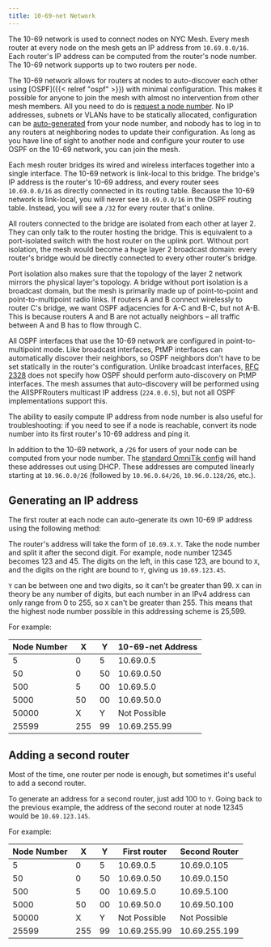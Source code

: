 ```yaml
---
title: 10-69-net Network
---
```


The 10-69 network is used to connect nodes on NYC Mesh. Every mesh router at every node on the mesh gets an IP address from `10.69.0.0/16`. Each router's IP address can be computed from the router's node number. The 10-69 network supports up to two routers per node.

The 10-69 network allows for routers at nodes to auto-discover each other using [OSPF]({{< relref "ospf" >}}) with minimal configuration. This makes it possible for anyone to join the mesh with almost no intervention from other mesh members. All you need to do is [request a node number](https://nycmesh.net/join). No IP addresses, subnets or VLANs have to be statically allocated, configuration can be [auto-generated](https://configgen.nycmesh.net) from your node number, and nobody has to log in to any routers at neighboring nodes to update their configuration. As long as you have line of sight to another node and configure your router to use OSPF on the 10-69 network, you can join the mesh.

Each mesh router bridges its wired and wireless interfaces together into a single interface. The 10-69 network is link-local to this bridge. The bridge's IP address is the router's 10-69 address, and every router sees `10.69.0.0/16` as directly connected in its routing table. Because the 10-69 network is link-local, you will never see `10.69.0.0/16` in the OSPF routing table. Instead, you will see a `/32` for every router that's online.

All routers connected to the bridge are isolated from each other at layer 2. They can only talk to the router hosting the bridge. This is equivalent to a port-isolated switch with the host router on the uplink port. Without port isolation, the mesh would become a huge layer 2 broadcast domain: every router's bridge would be directly connected to every other router's bridge.

Port isolation also makes sure that the topology of the layer 2 network mirrors the physical layer's topology. A bridge without port isolation is a broadcast domain, but the mesh is primarily made up of point-to-point and point-to-multipoint radio links. If routers A and B connect wirelessly to router C's bridge, we want OSPF adjacencies for A-C and B-C, but not A-B. This is because routers A and B are not actually neighbors – all traffic between A and B has to flow through C.

All OSPF interfaces that use the 10-69 network are configured in point-to-multipoint mode. Like broadcast interfaces, PtMP interfaces can automatically discover their neighbors, so OSPF neighbors don't have to be set statically in the router's configuration. Unlike broadcast interfaces,  [RFC 2328](https://tools.ietf.org/html/rfc2328) does not specify how OSPF should perform auto-discovery on PtMP interfaces. The mesh assumes that auto-discovery will be performed using the AllSPFRouters multicast IP address (`224.0.0.5`), but not all OSPF implementations support this.

The ability to easily compute IP address from node number is also useful for troubleshooting: if you need to see if a node is reachable, convert its node number into its first router's 10-69 address and ping it.

In addition to the 10-69 network, a `/26` for users of your node can be computed from your node number. The [standard OmniTik config](https://configgen.nycmesh.net/?device=Omnitik5AC&template=rooftop-ospf.rsc.tmpl) will hand these addresses out using DHCP. These addresses are computed linearly starting at `10.96.0.0/26` (followed by `10.96.0.64/26`, `10.96.0.128/26`, etc.).

## Generating an IP address

The first router at each node can auto-generate its own 10-69 IP address using the following method:

The router's address will take the form of `10.69.X.Y`. Take the node number and split it after the second digit. For example, node number 12345 becomes 123 and 45. The digits on the left, in this case 123, are bound to `X`, and the digits on the right are bound to `Y`, giving us `10.69.123.45`.

`Y` can be between one and two digits, so it can't be greater than 99. `X` can in theory be any number of digits, but each number in an IPv4 address can only range from 0 to 255, so `X` can't be greater than 255. This means that the highest node number possible in this addressing scheme is 25,599.

For example:

|Node Number|X|Y|10-69-net Address|
|---|---|---|---|
|5|0|5|10.69.0.5|
|50|0|50|10.69.0.50|
|500|5|00|10.69.5.0|
|5000|50|00|10.69.50.0|
|50000|X|Y|Not Possible|
|25599|255|99|10.69.255.99|

## Adding a second router

Most of the time, one router per node is enough, but sometimes it's useful to add a second router.

To generate an address for a second router, just add 100 to `Y`. Going back to the previous example, the address of the second router at node 12345 would be `10.69.123.145`.

For example:

|Node Number|X|Y|First router|Second Router|
|---|---|---|---|---|
|5|0|5|10.69.0.5|10.69.0.105|
|50|0|50|10.69.0.50|10.69.0.150|
|500|5|00|10.69.5.0|10.69.5.100|
|5000|50|00|10.69.50.0|10.69.50.100|
|50000|X|Y|Not Possible|Not Possible|
|25599|255|99|10.69.255.99|10.69.255.199|
